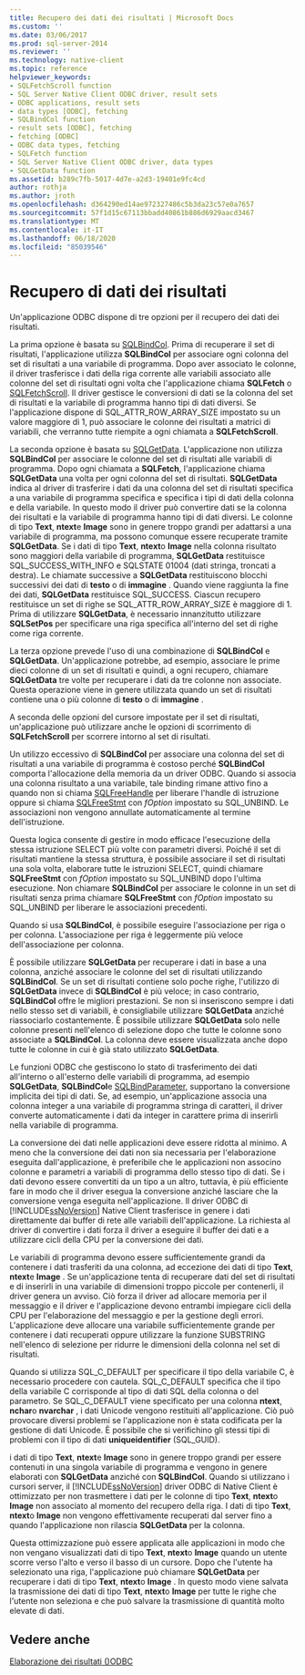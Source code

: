 ```yaml
---
title: Recupero dei dati dei risultati | Microsoft Docs
ms.custom: ''
ms.date: 03/06/2017
ms.prod: sql-server-2014
ms.reviewer: ''
ms.technology: native-client
ms.topic: reference
helpviewer_keywords:
- SQLFetchScroll function
- SQL Server Native Client ODBC driver, result sets
- ODBC applications, result sets
- data types [ODBC], fetching
- SQLBindCol function
- result sets [ODBC], fetching
- fetching [ODBC]
- ODBC data types, fetching
- SQLFetch function
- SQL Server Native Client ODBC driver, data types
- SQLGetData function
ms.assetid: b289c7fb-5017-4d7e-a2d3-19401e9fc4cd
author: rothja
ms.author: jroth
ms.openlocfilehash: d364290ed14ae972327486c5b3da23c57e0a7657
ms.sourcegitcommit: 57f1d15c67113bbadd40861b886d6929aacd3467
ms.translationtype: MT
ms.contentlocale: it-IT
ms.lasthandoff: 06/18/2020
ms.locfileid: "85039546"
---
```

# <a name="fetching-result-data"></a>Recupero di dati dei risultati
  Un'applicazione ODBC dispone di tre opzioni per il recupero dei dati dei risultati.  
  
 La prima opzione è basata su [SQLBindCol](../native-client-odbc-api/sqlbindcol.md). Prima di recuperare il set di risultati, l'applicazione utilizza **SQLBindCol** per associare ogni colonna del set di risultati a una variabile di programma. Dopo aver associato le colonne, il driver trasferisce i dati della riga corrente alle variabili associato alle colonne del set di risultati ogni volta che l'applicazione chiama **SQLFetch** o [SQLFetchScroll](../native-client-odbc-api/sqlfetchscroll.md). Il driver gestisce le conversioni di dati se la colonna del set di risultati e la variabile di programma hanno tipi di dati diversi. Se l'applicazione dispone di SQL_ATTR_ROW_ARRAY_SIZE impostato su un valore maggiore di 1, può associare le colonne dei risultati a matrici di variabili, che verranno tutte riempite a ogni chiamata a **SQLFetchScroll**.  
  
 La seconda opzione è basata su [SQLGetData](../native-client-odbc-api/sqlgetdata.md). L'applicazione non utilizza **SQLBindCol** per associare le colonne del set di risultati alle variabili di programma. Dopo ogni chiamata a **SQLFetch**, l'applicazione chiama **SQLGetData** una volta per ogni colonna del set di risultati. **SQLGetData** indica al driver di trasferire i dati da una colonna del set di risultati specifica a una variabile di programma specifica e specifica i tipi di dati della colonna e della variabile. In questo modo il driver può convertire dati se la colonna dei risultati e la variabile di programma hanno tipi di dati diversi. Le colonne di tipo **Text**, **ntext**e **Image** sono in genere troppo grandi per adattarsi a una variabile di programma, ma possono comunque essere recuperate tramite **SQLGetData**. Se i dati di tipo **Text**, **ntext**o **Image** nella colonna risultato sono maggiori della variabile di programma, **SQLGetData** restituisce SQL_SUCCESS_WITH_INFO e SQLSTATE 01004 (dati stringa, troncati a destra). Le chiamate successive a **SQLGetData** restituiscono blocchi successivi dei dati di **testo** o di **immagine** . Quando viene raggiunta la fine dei dati, **SQLGetData** restituisce SQL_SUCCESS. Ciascun recupero restituisce un set di righe se SQL_ATTR_ROW_ARRAY_SIZE è maggiore di 1. Prima di utilizzare **SQLGetData**, è necessario innanzitutto utilizzare **SQLSetPos** per specificare una riga specifica all'interno del set di righe come riga corrente.  
  
 La terza opzione prevede l'uso di una combinazione di **SQLBindCol** e **SQLGetData**. Un'applicazione potrebbe, ad esempio, associare le prime dieci colonne di un set di risultati e quindi, a ogni recupero, chiamare **SQLGetData** tre volte per recuperare i dati da tre colonne non associate. Questa operazione viene in genere utilizzata quando un set di risultati contiene una o più colonne di **testo** o di **immagine** .  
  
 A seconda delle opzioni del cursore impostate per il set di risultati, un'applicazione può utilizzare anche le opzioni di scorrimento di **SQLFetchScroll** per scorrere intorno al set di risultati.  
  
 Un utilizzo eccessivo di **SQLBindCol** per associare una colonna del set di risultati a una variabile di programma è costoso perché **SQLBindCol** comporta l'allocazione della memoria da un driver ODBC. Quando si associa una colonna risultato a una variabile, tale binding rimane attivo fino a quando non si chiama [SQLFreeHandle](../native-client-odbc-api/sqlfreehandle.md) per liberare l'handle di istruzione oppure si chiama [SQLFreeStmt](../native-client-odbc-api/sqlfreestmt.md) con *fOption* impostato su SQL_UNBIND. Le associazioni non vengono annullate automaticamente al termine dell'istruzione.  
  
 Questa logica consente di gestire in modo efficace l'esecuzione della stessa istruzione SELECT più volte con parametri diversi. Poiché il set di risultati mantiene la stessa struttura, è possibile associare il set di risultati una sola volta, elaborare tutte le istruzioni SELECT, quindi chiamare **SQLFreeStmt** con *fOption* impostato su SQL_UNBIND dopo l'ultima esecuzione. Non chiamare **SQLBindCol** per associare le colonne in un set di risultati senza prima chiamare **SQLFreeStmt** con *fOption* impostato su SQL_UNBIND per liberare le associazioni precedenti.  
  
 Quando si usa **SQLBindCol**, è possibile eseguire l'associazione per riga o per colonna. L'associazione per riga è leggermente più veloce dell'associazione per colonna.  
  
 È possibile utilizzare **SQLGetData** per recuperare i dati in base a una colonna, anziché associare le colonne del set di risultati utilizzando **SQLBindCol**. Se un set di risultati contiene solo poche righe, l'utilizzo di **SQLGetData** invece di **SQLBindCol** è più veloce; in caso contrario, **SQLBindCol** offre le migliori prestazioni. Se non si inseriscono sempre i dati nello stesso set di variabili, è consigliabile utilizzare **SQLGetData** anziché riassociarlo costantemente. È possibile utilizzare **SQLGetData** solo nelle colonne presenti nell'elenco di selezione dopo che tutte le colonne sono associate a **SQLBindCol**. La colonna deve essere visualizzata anche dopo tutte le colonne in cui è già stato utilizzato **SQLGetData**.  
  
 Le funzioni ODBC che gestiscono lo stato di trasferimento dei dati all'interno o all'esterno delle variabili di programma, ad esempio **SQLGetData**, **SQLBindCol**e [SQLBindParameter](../native-client-odbc-api/sqlbindparameter.md), supportano la conversione implicita dei tipi di dati. Se, ad esempio, un'applicazione associa una colonna integer a una variabile di programma stringa di caratteri, il driver converte automaticamente i dati da integer in carattere prima di inserirli nella variabile di programma.  
  
 La conversione dei dati nelle applicazioni deve essere ridotta al minimo. A meno che la conversione dei dati non sia necessaria per l'elaborazione eseguita dall'applicazione, è preferibile che le applicazioni non associno colonne e parametri a variabili di programma dello stesso tipo di dati. Se i dati devono essere convertiti da un tipo a un altro, tuttavia, è più efficiente fare in modo che il driver esegua la conversione anziché lasciare che la conversione venga eseguita nell'applicazione. Il driver ODBC di [!INCLUDE[ssNoVersion](../../includes/ssnoversion-md.md)] Native Client trasferisce in genere i dati direttamente dai buffer di rete alle variabili dell'applicazione. La richiesta al driver di convertire i dati forza il driver a eseguire il buffer dei dati e a utilizzare cicli della CPU per la conversione dei dati.  
  
 Le variabili di programma devono essere sufficientemente grandi da contenere i dati trasferiti da una colonna, ad eccezione dei dati di tipo **Text**, **ntext**e **Image** . Se un'applicazione tenta di recuperare dati del set di risultati e di inserirli in una variabile di dimensioni troppo piccole per contenerli, il driver genera un avviso. Ciò forza il driver ad allocare memoria per il messaggio e il driver e l'applicazione devono entrambi impiegare cicli della CPU per l'elaborazione del messaggio e per la gestione degli errori. L'applicazione deve allocare una variabile sufficientemente grande per contenere i dati recuperati oppure utilizzare la funzione SUBSTRING nell'elenco di selezione per ridurre le dimensioni della colonna nel set di risultati.  
  
 Quando si utilizza SQL_C_DEFAULT per specificare il tipo della variabile C, è necessario procedere con cautela. SQL_C_DEFAULT specifica che il tipo della variabile C corrisponde al tipo di dati SQL della colonna o del parametro. Se SQL_C_DEFAULT viene specificato per una colonna **ntext**, **nchar**o **nvarchar** , i dati Unicode vengono restituiti all'applicazione. Ciò può provocare diversi problemi se l'applicazione non è stata codificata per la gestione di dati Unicode. È possibile che si verifichino gli stessi tipi di problemi con il tipo di dati **uniqueidentifier** (SQL_GUID).  
  
 i dati di tipo **Text**, **ntext**e **Image** sono in genere troppo grandi per essere contenuti in una singola variabile di programma e vengono in genere elaborati con **SQLGetData** anziché con **SQLBindCol**. Quando si utilizzano i cursori server, il [!INCLUDE[ssNoVersion](../../includes/ssnoversion-md.md)] driver ODBC di Native Client è ottimizzato per non trasmettere i dati per le colonne di tipo **Text**, **ntext**o **Image** non associato al momento del recupero della riga. I dati di tipo **Text**, **ntext**o **Image** non vengono effettivamente recuperati dal server fino a quando l'applicazione non rilascia **SQLGetData** per la colonna.  
  
 Questa ottimizzazione può essere applicata alle applicazioni in modo che non vengano visualizzati dati di tipo **Text**, **ntext**o **Image** quando un utente scorre verso l'alto e verso il basso di un cursore. Dopo che l'utente ha selezionato una riga, l'applicazione può chiamare **SQLGetData** per recuperare i dati di tipo **Text**, **ntext**o **Image** . In questo modo viene salvata la trasmissione dei dati di tipo **Text**, **ntext**o **Image** per tutte le righe che l'utente non seleziona e che può salvare la trasmissione di quantità molto elevate di dati.  
  
## <a name="see-also"></a>Vedere anche  
 [Elaborazione dei risultati &#40;&#41;ODBC](processing-results-odbc.md)  
  
  
